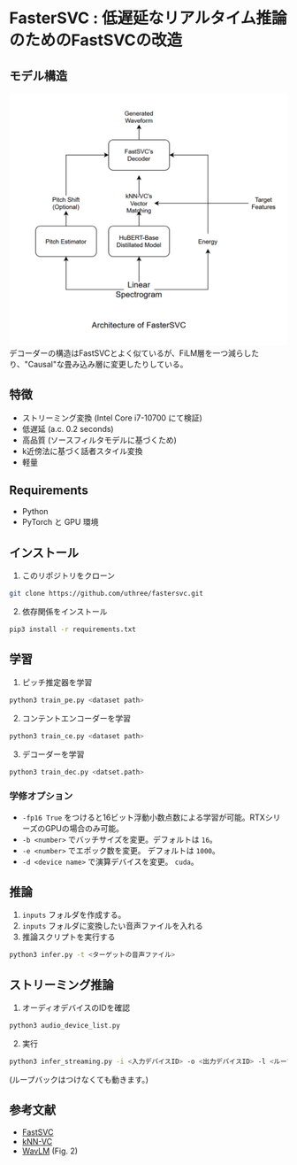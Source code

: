 # FasterSVC : 低遅延なリアルタイム推論のためのFastSVCの改造

## モデル構造
![Architecture](../images/fastersvc_architecture.png)
デコーダーの構造はFastSVCとよく似ているが、FiLM層を一つ減らしたり、"Causal"な畳み込み層に変更したりしている。

## 特徴
- ストリーミング変換 (Intel Core i7-10700 にて検証)
- 低遅延 (a.c. 0.2 seconds)
- 高品質 (ソースフィルタモデルに基づくため)
- k近傍法に基づく話者スタイル変換
- 軽量

## Requirements
- Python
- PyTorch と GPU 環境

## インストール
1. このリポジトリをクローン
```sh
git clone https://github.com/uthree/fastersvc.git
```
2. 依存関係をインストール
```sh
pip3 install -r requirements.txt
```

## 学習
1. ピッチ推定器を学習
```sh
python3 train_pe.py <dataset path>
```

2. コンテントエンコーダーを学習
```sh
python3 train_ce.py <dataset path>
```

3. デコーダーを学習
```sh
python3 train_dec.py <datset.path>
```

### 学修オプション
- `-fp16 True` をつけると16ビット浮動小数点数による学習が可能。RTXシリーズのGPUの場合のみ可能。
- `-b <number>` でバッチサイズを変更。デフォルトは `16`。
- `-e <number>` でエポック数を変更。 デフォルトは `1000`。
- `-d <device name>` で演算デバイスを変更。 `cuda`。

## 推論
1. `inputs` フォルダを作成する。
2. `inputs` フォルダに変換したい音声ファイルを入れる
3. 推論スクリプトを実行する
```sh
python3 infer.py -t <ターゲットの音声ファイル>
```

## ストリーミング推論
1. オーディオデバイスのIDを確認
```sh
python3 audio_device_list.py
```

2. 実行
```sh
python3 infer_streaming.py -i <入力デバイスID> -o <出力デバイスID> -l <ループバックデバイスID> -t <ターゲットの音声ファイル>
```
(ループバックはつけなくても動きます。)

## 参考文献
- [FastSVC](https://arxiv.org/abs/2011.05731)
- [kNN-VC](https://arxiv.org/abs/2305.18975)
- [WavLM](https://arxiv.org/pdf/2110.13900.pdf) (Fig. 2)
